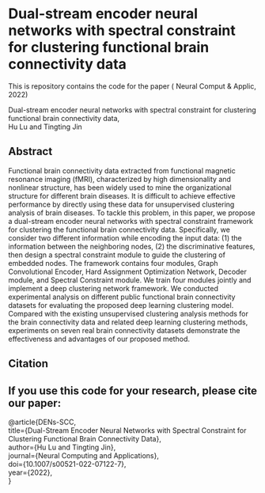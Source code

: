 # Dual-stream encoder neural networks with spectral constraint for clustering functional brain connectivity data 


This is repository contains the code for the paper ( Neural Comput & Applic, 2022)

Dual-stream encoder neural networks with spectral constraint for clustering functional brain connectivity data,<br>
Hu Lu and Tingting Jin 

## Abstract
Functional brain connectivity data extracted from functional magnetic resonance imaging (fMRI), characterized by high dimensionality and nonlinear structure, has been widely used to mine the organizational structure for different brain diseases. It is difficult to achieve effective performance by directly using these data for unsupervised clustering analysis of brain diseases. To tackle this problem, in this paper, we propose a dual-stream encoder neural networks with spectral constraint framework for clustering the functional brain connectivity data. Specifically, we consider two different information while encoding the input data: (1) the information between the neighboring nodes, (2) the discriminative features, then design a spectral constraint module to guide the clustering of embedded nodes. The framework contains four modules, Graph Convolutional Encoder, Hard Assignment Optimization Network, Decoder module, and Spectral Constraint module. We train four modules jointly and implement a deep clustering network framework. We conducted experimental analysis on different public functional brain connectivity datasets for evaluating the proposed deep learning clustering model. Compared with the existing unsupervised clustering analysis methods for the brain connectivity data and related deep learning clustering methods, experiments on seven real brain connectivity datasets demonstrate the effectiveness and advantages of our proposed method.



## Citation 

If you use this code for your research, please cite our paper:
-------
@article{DENs-SCC,<br>
title={Dual-Stream Encoder Neural Networks with Spectral Constraint for Clustering Functional Brain Connectivity Data},<br>
  author={Hu Lu and Tingting Jin},<br>
  journal={Neural Computing and Applications},<br>
  doi={10.1007/s00521-022-07122-7},<br>
  year={2022},<br>
}
